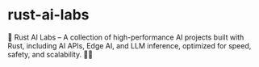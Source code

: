 # rust-ai-labs
🚀 Rust AI Labs – A collection of high-performance AI projects built with Rust, including AI APIs, Edge AI, and LLM inference, optimized for speed, safety, and scalability. 🚀🦀
